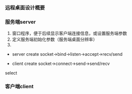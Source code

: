 
### 远程桌面设计概要


### 服务端server
1. 窗口程序，便于后续显示客户端连接信息，或设置服务端参数
2. 定义服务端初始化参数（服务端桌面分辨率）
3. 

- server
create socket->bind->listen->accept->recv/send

- client
create socket->connect->send->send/recv

select

### 客户端client